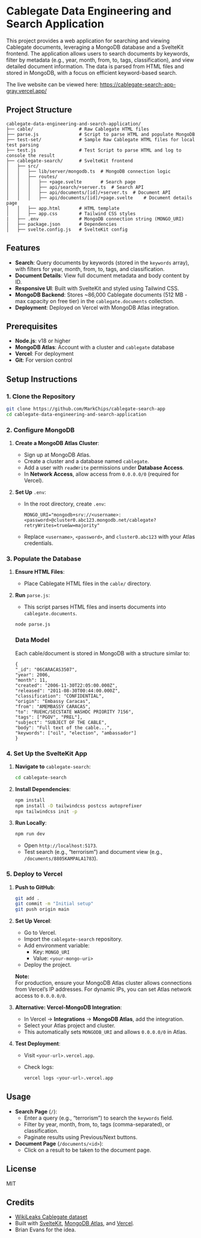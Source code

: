 # Cablegate Data Engineering and Search Application

This project provides a web application for searching and viewing Cablegate documents, leveraging a MongoDB database and a SvelteKit frontend. The application allows users to search documents by keywords, filter by metadata (e.g., year, month, from, to, tags, classification), and view detailed document information. The data is parsed from HTML files and stored in MongoDB, with a focus on efficient keyword-based search.

The live website can be viewed here: https://cablegate-search-app-gray.vercel.app/

## Project Structure

```
cablegate-data-engineering-and-search-application/
├── cable/                 # Raw Cablegate HTML files
├── parse.js               # Script to parse HTML and populate MongoDB
├── test-set/              # Sample Raw Cablegate HTML files for local test parsing
├── test.js                # Test Script to parse HTML and log to console the result
├── cablegate-search/      # SvelteKit frontend
│   ├── src/
│   │   ├── lib/server/mongodb.ts  # MongoDB connection logic
│   │   ├── routes/
│   │   │   ├── +page.svelte       # Search page
│   │   │   ├── api/search/+server.ts  # Search API
│   │   │   ├── api/documents/[id]/+server.ts  # Document API
│   │   │   ├── api/documents/[id]/+page.svelte    # Document details page
│   │   ├── app.html       # HTML template
│   │   ├── app.css        # Tailwind CSS styles
|   ├── .env               # MongoDB connection string (MONGO_URI)
│   ├── package.json       # Dependencies
│   ├── svelte.config.js   # SvelteKit config
```

## Features

- **Search**: Query documents by keywords (stored in the `keywords` array), with filters for year, month, from, to, tags, and classification.
- **Document Details**: View full document metadata and body content by ID.
- **Responsive UI**: Built with SvelteKit and styled using Tailwind CSS.
- **MongoDB Backend**: Stores \~86,000 Cablegate documents (512 MB - max capacity on free tier) in the `cablegate.documents` collection.
- **Deployment**: Deployed on Vercel with MongoDB Atlas integration.

## Prerequisites

- **Node.js**: v18 or higher
- **MongoDB Atlas**: Account with a cluster and `cablegate` database
- **Vercel**: For deployment
- **Git**: For version control

## Setup Instructions

### 1. Clone the Repository

```bash
git clone https://github.com/MarkChips/cablegate-search-app
cd cablegate-data-engineering-and-search-application
```

### 2. Configure MongoDB

1. **Create a MongoDB Atlas Cluster**:

   - Sign up at MongoDB Atlas.
   - Create a cluster and a database named `cablegate`.
   - Add a user with `readWrite` permissions under **Database Access**.
   - In **Network Access**, allow access from `0.0.0.0/0` (required for Vercel).

2. **Set Up** `.env`:

   - In the root directory, create `.env`:

     ```plaintext
     MONGO_URI="mongodb+srv://<username>:<password>@cluster0.abc123.mongodb.net/cablegate?retryWrites=true&w=majority"
     ```

   - Replace `<username>`, `<password>`, and `cluster0.abc123` with your Atlas credentials.

### 3. Populate the Database

1. **Ensure HTML Files**:

   - Place Cablegate HTML files in the `cable/` directory.

2. **Run** `parse.js`:

   - This script parses HTML files and inserts documents into `cablegate.documents`.

   ```bash
   node parse.js
   ```

   ### Data Model

   Each cable/document is stored in MongoDB with a structure similar to:

   ```
   {
   "_id": "06CARACAS3507",
   "year": 2006,
   "month": 11,
   "created": "2006-11-30T22:05:00.000Z",
   "released": "2011-08-30T00:44:00.000Z",
   "classification": "CONFIDENTIAL",
   "origin": "Embassy Caracas",
   "from": "AMEMBASSY CARACAS",
   "to": "RUEHC/SECSTATE WASHDC PRIORITY 7156",
   "tags": ["PGOV", "PREL"],
   "subject": "SUBJECT OF THE CABLE",
   "body": "Full text of the cable...",
   "keywords": ["oil", "election", "ambassador"]
   }
   ```

### 4. Set Up the SvelteKit App

1. **Navigate to** `cablegate-search`:

   ```bash
   cd cablegate-search
   ```

2. **Install Dependencies**:

   ```bash
   npm install
   npm install -D tailwindcss postcss autoprefixer
   npx tailwindcss init -p
   ```

3. **Run Locally**:

   ```bash
   npm run dev
   ```

   - Open `http://localhost:5173`.
   - Test search (e.g., “terrorism”) and document view (e.g., `/documents/8805KAMPALA1783`).

### 5. Deploy to Vercel

1. **Push to GitHub**:

   ```bash
   git add .
   git commit -m "Initial setup"
   git push origin main
   ```

2. **Set Up Vercel**:

   - Go to Vercel.
   - Import the `cablegate-search` repository.
   - Add environment variable:
     - Key: `MONGO_URI`
     - Value: `<your-mongo-uri>`
   - Deploy the project.

   **Note:**  
   For production, ensure your MongoDB Atlas cluster allows connections from Vercel’s IP addresses. For dynamic IPs, you can set Atlas network access to `0.0.0.0/0`.

3. **Alternative: Vercel-MongoDB Integration**:

   - In Vercel → **Integrations** → **MongoDB Atlas**, add the integration.
   - Select your Atlas project and cluster.
   - This automatically sets `MONGODB_URI` and allows `0.0.0.0/0` in Atlas.

4. **Test Deployment**:

   - Visit `<your-url>.vercel.app`.

   - Check logs:

     ```bash
     vercel logs <your-url>.vercel.app
     ```

## Usage

- **Search Page** (`/`):
  - Enter a query (e.g., “terrorism”) to search the `keywords` field.
  - Filter by year, month, from, to, tags (comma-separated), or classification.
  - Paginate results using Previous/Next buttons.
- **Document Page** (`/documents/<id>`):
  - Click on a result to be taken to the document page.

## License

MIT

## Credits

- [WikiLeaks Cablegate dataset](https://wikileaks.org/plusd/)
- Built with [SvelteKit](https://kit.svelte.dev/), [MongoDB Atlas](https://www.mongodb.com/cloud/atlas), and [Vercel](https://vercel.com/).
- Brian Evans for the idea.
